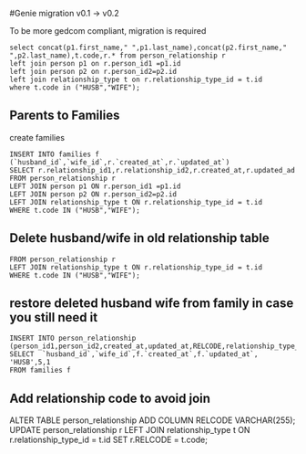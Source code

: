 #Genie migration v0.1 -> v0.2

To be more gedcom compliant, migration is required

```
select concat(p1.first_name," ",p1.last_name),concat(p2.first_name," ",p2.last_name),t.code,r.* from person_relationship r
left join person p1 on r.person_id1 =p1.id
left join person p2 on r.person_id2=p2.id
left join relationship_type t on r.relationship_type_id = t.id
where t.code in ("HUSB","WIFE");
```

## Parents to Families
create families

```
INSERT INTO families f (`husband_id`,`wife_id`,r.`created_at`,r.`updated_at`)
SELECT r.relationship_id1,r.relationship_id2,r.created_at,r.updated_ad 
FROM person_relationship r
LEFT JOIN person p1 ON r.person_id1 =p1.id
LEFT JOIN person p2 ON r.person_id2=p2.id
LEFT JOIN relationship_type t ON r.relationship_type_id = t.id
WHERE t.code IN ("HUSB","WIFE");
```

## Delete husband/wife in old relationship table
```DELETE r 
FROM person_relationship r
LEFT JOIN relationship_type t ON r.relationship_type_id = t.id
WHERE t.code IN ("HUSB","WIFE");
```

## restore deleted husband wife from family in case you still need it
```
INSERT INTO person_relationship (person_id1,person_id2,created_at,updated_at,RELCODE,relationship_type_id,family_tree_id)
SELECT  `husband_id`,`wife_id`,f.`created_at`,f.`updated_at`, 'HUSB',5,1
FROM families f
```

## Add relationship code to avoid join
ALTER TABLE person_relationship
ADD COLUMN RELCODE VARCHAR(255);
UPDATE person_relationship r
LEFT JOIN relationship_type t ON r.relationship_type_id = t.id
SET
  r.RELCODE = t.code;
